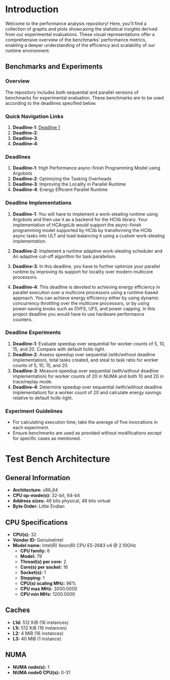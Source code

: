# Introduction

Welcome to the performance analysis repository! Here, you'll find a collection of graphs and plots showcasing the statistical insights derived from our experimental evaluations. These visual representations offer a comprehensive overview of the benchmarks' performance metrics, enabling a deeper understanding of the efficiency and scalability of our runtime environment.

## Benchmarks and Experiments

### Overview
The repository includes both sequential and parallel versions of benchmarks for experimental evaluation. These benchmarks are to be used according to the deadlines specified below.

### Quick Navigation Links

1. **Deadline-1**: [Deadline 1](Reports/A1)
2. **Deadline-2**: 
3. **Deadline-3**: 
4. **Deadline-4**: 

### Deadlines
1. **Deadline-1**: High Performance async-finish Programming Model using Argobots
2. **Deadline-2**: Optimizing the Tasking Overheads
3. **Deadline-3**: Improving the Locality in Parallel Runtime
4. **Deadline-4**: Energy Efficient Parallel Runtime

### Deadline Implementations
1. **Deadline-1**: You will have to implement a work-stealing runtime using Argobots and then use it as a backend for the HClib library. Your implementation of HCArgoLib would support the async-finish programming model supported by HClib by transforming the HClib async tasks into ULT and load-balancing it using a custom work-stealing implementation.

2. **Deadline-2**: Implement a runtime adaptive work-stealing scheduler and An adaptive cut-off algorithm for task parallelism.

3. **Deadline-3**: In this deadline, you have to further optimize your parallel runtime by improving its support for locality over modern multicore processors.

4. **Deadline-4**: This deadline is devoted to achieving energy efficiency in parallel execution over a multicore processors using a runtime-based approach. You can achieve energy efficiency either by using dynamic concurrency throttling over the multicore processors, or by using power-saving knobs such as DVFS, UFS, and power capping. In this project deadline you would have to use hardware
performance counters.


### Deadline Experiments
1. **Deadline-1**: Evaluate speedup over sequential for worker counts of 5, 10, 15, and 20. Compare with default hclib-light.
2. **Deadline-2**: Assess speedup over sequential (with/without deadline implementation), total tasks created, and steal to task ratio for worker counts of 5, 10, 15, and 20.
3. **Deadline-3**: Measure speedup over sequential (with/without deadline implementation) for worker counts of 20 in NUMA and both 10 and 20 in trace/replay mode.
4. **Deadline-4**: Determine speedup over sequential (with/without deadline implementation) for a worker count of 20 and calculate energy savings relative to default hclib-light.

### Experiment Guidelines
- For calculating execution time, take the average of five invocations in each experiment.
- Ensure benchmarks are used as provided without modifications except for specific cases as mentioned.


# Test Bench Architecture

## General Information
- **Architecture:** x86_64
- **CPU op-mode(s):** 32-bit, 64-bit
- **Address sizes:** 46 bits physical, 48 bits virtual
- **Byte Order:** Little Endian

## CPU Specifications
- **CPU(s):** 32
- **Vendor ID:** GenuineIntel
- **Model name:** Intel(R) Xeon(R) CPU E5-2683 v4 @ 2.10GHz
  - **CPU family:** 6
  - **Model:** 79
  - **Thread(s) per core:** 2
  - **Core(s) per socket:** 16
  - **Socket(s):** 1
  - **Stepping:** 1
  - **CPU(s) scaling MHz:** 96%
  - **CPU max MHz:** 3000.0000
  - **CPU min MHz:** 1200.0000

## Caches
- **L1d:** 512 KiB (16 instances)
- **L1i:** 512 KiB (16 instances)
- **L2:** 4 MiB (16 instances)
- **L3:** 40 MiB (1 instance)

## NUMA
- **NUMA node(s):** 1
- **NUMA node0 CPU(s):** 0-31
